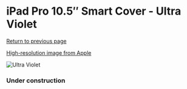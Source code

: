 # iPad Pro 10.5″ Smart Cover - Ultra Violet

[Return to previous page](/ipad_pro105)

[High-resolution image from Apple](https://store.storeimages.cdn-apple.com/8756/as-images.apple.com/is/MR5D2?wid=4500&hei=4500&fmt=png)

<div style="width: 384px"><img src="/everysource/MR5D2.png" alt="Ultra Violet"></div>

### Under construction
